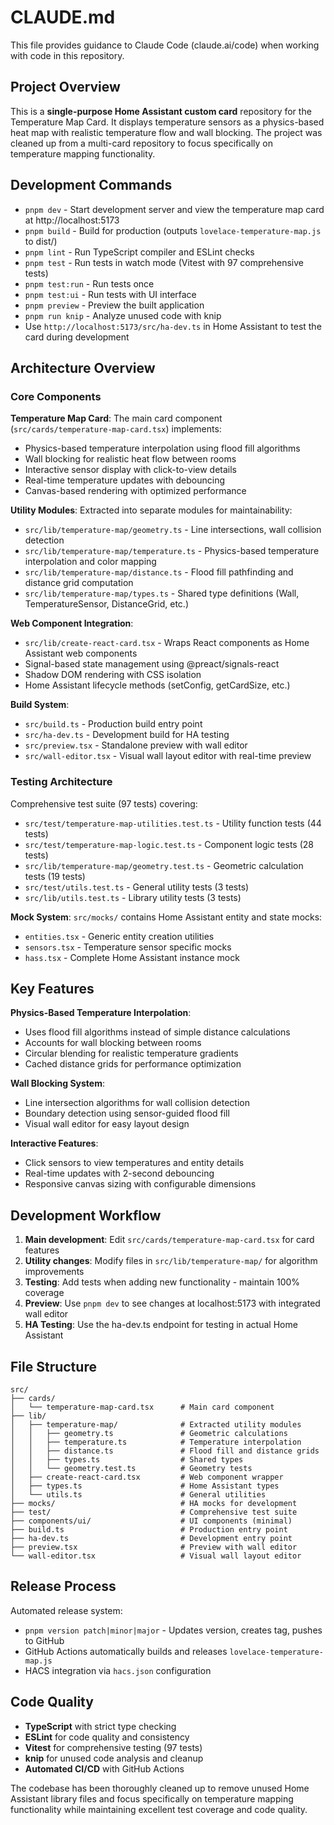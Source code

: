 # CLAUDE.md

This file provides guidance to Claude Code (claude.ai/code) when working with code in this repository.

## Project Overview

This is a **single-purpose Home Assistant custom card** repository for the Temperature Map Card. It displays temperature sensors as a physics-based heat map with realistic temperature flow and wall blocking. The project was cleaned up from a multi-card repository to focus specifically on temperature mapping functionality.

## Development Commands

- `pnpm dev` - Start development server and view the temperature map card at http://localhost:5173
- `pnpm build` - Build for production (outputs `lovelace-temperature-map.js` to dist/)
- `pnpm lint` - Run TypeScript compiler and ESLint checks
- `pnpm test` - Run tests in watch mode (Vitest with 97 comprehensive tests)
- `pnpm test:run` - Run tests once
- `pnpm test:ui` - Run tests with UI interface
- `pnpm preview` - Preview the built application
- `pnpm run knip` - Analyze unused code with knip
- Use `http://localhost:5173/src/ha-dev.ts` in Home Assistant to test the card during development

## Architecture Overview

### Core Components

**Temperature Map Card**: The main card component (`src/cards/temperature-map-card.tsx`) implements:
- Physics-based temperature interpolation using flood fill algorithms
- Wall blocking for realistic heat flow between rooms
- Interactive sensor display with click-to-view details
- Real-time temperature updates with debouncing
- Canvas-based rendering with optimized performance

**Utility Modules**: Extracted into separate modules for maintainability:
- `src/lib/temperature-map/geometry.ts` - Line intersections, wall collision detection
- `src/lib/temperature-map/temperature.ts` - Physics-based temperature interpolation and color mapping
- `src/lib/temperature-map/distance.ts` - Flood fill pathfinding and distance grid computation
- `src/lib/temperature-map/types.ts` - Shared type definitions (Wall, TemperatureSensor, DistanceGrid, etc.)

**Web Component Integration**: 
- `src/lib/create-react-card.tsx` - Wraps React components as Home Assistant web components
- Signal-based state management using @preact/signals-react
- Shadow DOM rendering with CSS isolation
- Home Assistant lifecycle methods (setConfig, getCardSize, etc.)

**Build System**: 
- `src/build.ts` - Production build entry point
- `src/ha-dev.ts` - Development build for HA testing  
- `src/preview.tsx` - Standalone preview with wall editor
- `src/wall-editor.tsx` - Visual wall layout editor with real-time preview

### Testing Architecture

Comprehensive test suite (97 tests) covering:
- `src/test/temperature-map-utilities.test.ts` - Utility function tests (44 tests)
- `src/test/temperature-map-logic.test.ts` - Component logic tests (28 tests)
- `src/lib/temperature-map/geometry.test.ts` - Geometric calculation tests (19 tests)
- `src/test/utils.test.ts` - General utility tests (3 tests)
- `src/lib/utils.test.ts` - Library utility tests (3 tests)

**Mock System**: `src/mocks/` contains Home Assistant entity and state mocks:
- `entities.tsx` - Generic entity creation utilities
- `sensors.tsx` - Temperature sensor specific mocks
- `hass.tsx` - Complete Home Assistant instance mock

## Key Features

**Physics-Based Temperature Interpolation**:
- Uses flood fill algorithms instead of simple distance calculations
- Accounts for wall blocking between rooms
- Circular blending for realistic temperature gradients
- Cached distance grids for performance optimization

**Wall Blocking System**:
- Line intersection algorithms for wall collision detection
- Boundary detection using sensor-guided flood fill
- Visual wall editor for easy layout design

**Interactive Features**:
- Click sensors to view temperatures and entity details
- Real-time updates with 2-second debouncing
- Responsive canvas sizing with configurable dimensions

## Development Workflow

1. **Main development**: Edit `src/cards/temperature-map-card.tsx` for card features
2. **Utility changes**: Modify files in `src/lib/temperature-map/` for algorithm improvements
3. **Testing**: Add tests when adding new functionality - maintain 100% coverage
4. **Preview**: Use `pnpm dev` to see changes at localhost:5173 with integrated wall editor
5. **HA Testing**: Use the ha-dev.ts endpoint for testing in actual Home Assistant

## File Structure

```
src/
├── cards/
│   └── temperature-map-card.tsx      # Main card component
├── lib/
│   ├── temperature-map/              # Extracted utility modules
│   │   ├── geometry.ts               # Geometric calculations  
│   │   ├── temperature.ts            # Temperature interpolation
│   │   ├── distance.ts               # Flood fill and distance grids
│   │   ├── types.ts                  # Shared types
│   │   └── geometry.test.ts          # Geometry tests
│   ├── create-react-card.tsx         # Web component wrapper
│   ├── types.ts                      # Home Assistant types
│   └── utils.ts                      # General utilities
├── mocks/                            # HA mocks for development
├── test/                             # Comprehensive test suite
├── components/ui/                    # UI components (minimal)
├── build.ts                          # Production entry point
├── ha-dev.ts                         # Development entry point  
├── preview.tsx                       # Preview with wall editor
└── wall-editor.tsx                   # Visual wall layout editor
```

## Release Process

Automated release system:
- `pnpm version patch|minor|major` - Updates version, creates tag, pushes to GitHub
- GitHub Actions automatically builds and releases `lovelace-temperature-map.js`
- HACS integration via `hacs.json` configuration

## Code Quality

- **TypeScript** with strict type checking
- **ESLint** for code quality and consistency  
- **Vitest** for comprehensive testing (97 tests)
- **knip** for unused code analysis and cleanup
- **Automated CI/CD** with GitHub Actions

The codebase has been thoroughly cleaned up to remove unused Home Assistant library files and focus specifically on temperature mapping functionality while maintaining excellent test coverage and code quality.